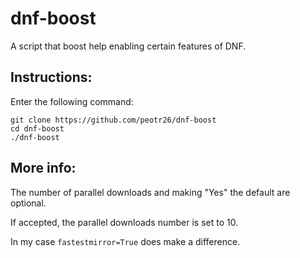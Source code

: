 # dnf-boost
A script that boost help enabling certain features of DNF.

## Instructions:

Enter the following command:

```
git clone https://github.com/peotr26/dnf-boost
cd dnf-boost
./dnf-boost
```

## More info:

The number of parallel downloads and making "Yes" the default are optional.

If accepted, the parallel downloads number is set to 10.

In my case `fastestmirror=True` does make a difference.
